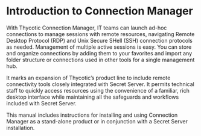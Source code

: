 [title]: # "Introduction to Connection Manager"
[tags]: # "intro,cm,overview"
[priority]: # "1"
# Introduction to Connection Manager

With Thycotic Connection Manager, IT teams can launch ad-hoc connections to manage sessions with remote resources, navigating Remote Desktop Protocol (RDP) and Unix Secure SHell (SSH) connection protocols as needed. Management of multiple active sessions is easy. You can store and organize connections by adding them to your favorites and import any folder structure or connections used in other tools for a single management hub.

It marks an expansion of Thycotic’s product line to include remote connectivity tools closely integrated with Secret Server. It permits technical staff to quickly access resources using the convenience of a familiar, rich desktop interface while maintaining all the safeguards and workflows included with Secret Server.

This manual includes instructions for installing and using Connection Manager as a stand-alone product or in conjunction with a Secret Server installation.